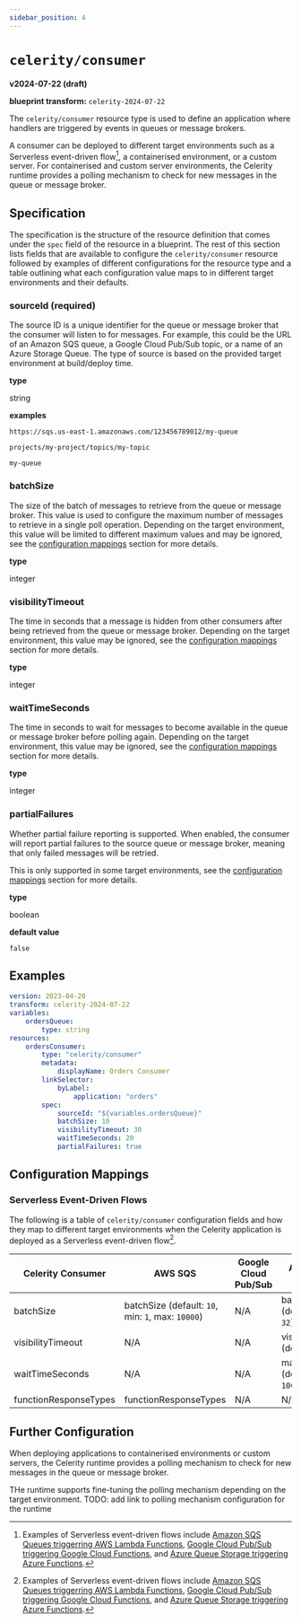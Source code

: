 ```yaml
---
sidebar_position: 4
---
```


# `celerity/consumer`

**v2024-07-22 (draft)**

**blueprint transform:** `celerity-2024-07-22`

The `celerity/consumer` resource type is used to define an application where handlers are triggered by events in queues or message brokers.

A consumer can be deployed to different target environments such as a Serverless event-driven flow[^1], a containerised environment, or a custom server.
For containerised and custom server environments, the Celerity runtime provides a polling mechanism to check for new messages in the queue or message broker.

## Specification

The specification is the structure of the resource definition that comes under the `spec` field of the resource in a blueprint.
The rest of this section lists fields that are available to configure the `celerity/consumer` resource followed by examples of different configurations for the resource type and a table outlining what each configuration value maps to in different target environments and their defaults.

### sourceId (required)

The source ID is a unique identifier for the queue or message broker that the consumer will listen to for messages.
For example, this could be the URL of an Amazon SQS queue, a Google Cloud Pub/Sub topic, or a name of an Azure Storage Queue.
The type of source is based on the provided target environment at build/deploy time.

**type**

string

**examples**

`https://sqs.us-east-1.amazonaws.com/123456789012/my-queue`

`projects/my-project/topics/my-topic`

`my-queue`

### batchSize

The size of the batch of messages to retrieve from the queue or message broker.
This value is used to configure the maximum number of messages to retrieve in a single poll operation.
Depending on the target environment, this value will be limited to different maximum values and may be ignored, see the [configuration mappings](#configuration-mappings) section for more details.

**type**

integer

### visibilityTimeout

The time in seconds that a message is hidden from other consumers after being retrieved from the queue or message broker.
Depending on the target environment, this value may be ignored, see the [configuration mappings](#configuration-mappings) section for more details.

**type**

integer

### waitTimeSeconds

The time in seconds to wait for messages to become available in the queue or message broker before polling again.
Depending on the target environment, this value may be ignored, see the [configuration mappings](#configuration-mappings) section for more details.

**type**

integer

### partialFailures

Whether partial failure reporting is supported.
When enabled, the consumer will report partial failures to the source queue or message broker,
meaning that only failed messages will be retried.

This is only supported in some target environments, see the [configuration mappings](#configuration-mappings) section for more details.

**type**

boolean

**default value**

`false`

## Examples

```yaml
version: 2023-04-20
transform: celerity-2024-07-22
variables:
    ordersQueue:
        type: string
resources:
    ordersConsumer:
        type: "celerity/consumer"
        metadata:
            displayName: Orders Consumer
        linkSelector:
            byLabel:
                application: "orders"
        spec:
            sourceId: "${variables.ordersQueue}"
            batchSize: 10
            visibilityTimeout: 30
            waitTimeSeconds: 20
            partialFailures: true
```

## Configuration Mappings

### Serverless Event-Driven Flows

The following is a table of `celerity/consumer` configuration fields and how they map to different target environments when the Celerity application is deployed as a Serverless event-driven flow[^1].

Celerity Consumer      | AWS SQS                                                  | Google Cloud Pub/Sub         | Azure Storage Queue
---------------------- | -------------------------------------------------------- | ---------------------------- | -------------------
batchSize              | batchSize (default: `10`, min: `1`, max: `10000`)        | N/A                          | batchSize (default: `16`, max: `32`)
visibilityTimeout      | N/A                                                      | N/A                          | visibilityTimeout (default: `0s`)
waitTimeSeconds        | N/A                                                      | N/A                          | maxPollingInterval (default: `60s`, min: `100ms`)
functionResponseTypes  | functionResponseTypes                                    | N/A                          | N/A


## Further Configuration

When deploying applications to containerised environments or custom servers, the Celerity runtime provides a polling mechanism to check for new messages in the queue or message broker.

THe runtime supports fine-tuning the polling mechanism depending on the target environment.
TODO: add link to polling mechanism configuration for the runtime

[^1]: Examples of Serverless event-driven flows include [Amazon SQS Queues triggerring AWS Lambda Functions](https://docs.aws.amazon.com/lambda/latest/dg/with-sqs.html), [Google Cloud Pub/Sub triggering Google Cloud Functions](https://cloud.google.com/functions/docs/calling/pubsub), and [Azure Queue Storage triggering Azure Functions](https://learn.microsoft.com/en-us/azure/azure-functions/functions-bindings-storage-queue-trigger?tabs=python-v2%2Cisolated-process%2Cnodejs-v4%2Cextensionv5&pivots=programming-language-typescript).
